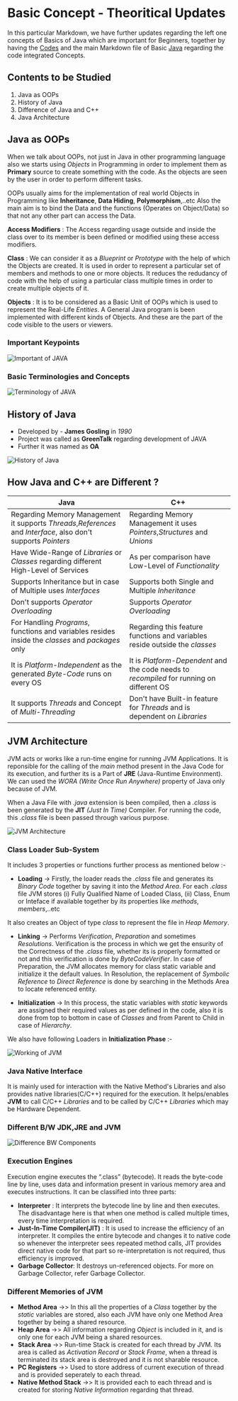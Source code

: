 # Basic Concept - Theoritical Updates

In this particular Markdown, we have further updates regarding the left one concepts of Basics of Java which are important for Beginners, together by having the [Codes](https://github.com/ackwolver335/Java-Coder) and the main Markdown file of Basic [Java](https://github.com/ackwolver335/Java-Coder/blob/main/README.md) regarding the code integrated Concepts.

## Contents to be Studied

1. Java as OOPs
2. History of Java
3. Difference of Java and C++
4. Java Architecture

## Java as OOPs

When we talk about OOPs, not just in Java in other programming language also we starts using *Objects* in Programming in order to implement them as **Primary** source to create something with the code. As the objects are seen by the user in order to perform different tasks. 

OOPs usually aims for the implementation of real world Objects in Programming like **Inheritance**, **Data Hiding**, **Polymorphism**,..etc Also the main aim is to bind the Data and the functions (Operates on Object/Data) so that not any other part can access the Data.

**Access Modifiers** : The Access regarding usage outside and inside the class over to its member is been defined or modified using these access modifiers.

**Class** : We can consider it as a *Blueprint* or *Prototype* with the help of which the Objects are created. It is used in order to represent a particular set of members and methods to one or more objects. It reduces the redudancy of code with the help of using a particular class multiple times in order to create multiple objects of it.

**Objects** : It is to be considered as a Basic Unit of OOPs which is used to represent the Real-Life *Entities*. A General Java program is been implemented with different kinds of Objects. And these are the part of the code visible to the users or viewers.

### Important Keypoints

![Important of JAVA](https://github.com/ackwolver335/Java-Coder/assets/103741432/89789028-e435-4846-a1a0-2cc6f4b6c65b)

### Basic Terminologies and Concepts

![Terminology of JAVA](https://github.com/ackwolver335/Java-Coder/assets/103741432/5849d432-7f9b-4235-a84e-138ecea88675)

## History of Java

- Developed by - **James Gosling** in *1990*
- Project was called as **GreenTalk** regarding development of JAVA
- Further it was named as **OA**

![History of Java](https://github.com/ackwolver335/Java-Coder/assets/103741432/2e5a86c1-e117-4371-82b0-4e08c74b0854)

## How Java and C++ are Different ?

| **Java** | **C++** |
| -------- | ------- |
| Regarding Memory Management it supports *Threads*,*References* and *Interface*, also don't supports *Pointers* | Regarding Memory Management it uses *Pointers*,*Structures* and *Unions* |
| Have Wide-Range of *Libraries* or *Classes* regarding different High-Level of Services | As per comparison have Low-Level of *Functionality* |
| Supports Inheritance but in case of Multiple uses *Interfaces* | Supports both Single and Multiple *Inheritance* |
| Don't supports *Operator Overloading* | Supports *Operator Overloading* |
| For Handling *Programs*, functions and variables resides inside the *classes* and *packages* only | Regarding this feature functions and variables reside outside the *classes* |
| It is *Platform-Independent* as the generated *Byte-Code* runs on every OS | It is *Platform-Dependent* and the code needs to *recompiled* for running on different OS |
| It supports *Threads* and Concept of *Multi-Threading* | Don't have Built-in feature for *Threads* and is dependent on *Libraries* |

## JVM Architecture

JVM acts or works like a run-time engine for running JVM Applications. It is reponsible for the calling of the *main* method present in the Java Code for its execution, and further its is a Part of **JRE** (Java-Runtime Environment). We can used the *WORA (Write Once Run Anywhere)* property of Java only because of JVM. 

When a Java File with *.java* extension is been compiled, then a *.class* is been generated by the **JIT** *(Just In Time)* Compiler. For running the code, this *.class* file is been passed through various purpose. 

![JVM Architecture](https://github.com/ackwolver335/Java-Coder/assets/103741432/b2b4fbb9-4027-4555-a9aa-8b242c4907c6)

### Class Loader Sub-System

It includes 3 properties or functions further process as mentioned below :-

- **Loading** -> Firstly, the loader reads the *.class* file and generates its *Binary Code* together by saving it into the *Method Area*. For each *.class* file JVM stores (i) Fully Qualified Name of Loaded Class, (ii) Class, Enum or Inteface if available together by its properties like *methods*, *members*,..etc

It also creates an Object of type *class* to represent the file in *Heap Memory*.

- **Linking** -> Performs *Verification*, *Preparation* and sometimes *Resolutions*. Verification is the process in which we get the ensurity of the Correctness of the *.class* file, whether its is properly formatted or not and this verification is done by *ByteCodeVerifier*. In case of Preparation, the JVM allocates memory for class static variable and initialize it the default values. In Resolution, the replacement of *Symbolic Reference* to *Direct Reference* is done by searching in the Methods Area to locate referenced entity.

- **Initialization** -> In this process, the static variables with *static* keywords are assigned their required values as per defined in the code, also it is done from top to bottom in case of *Classes* and from Parent to Child in case of *Hierarchy*.

We also have following Loaders in **Initialization Phase** :- 

![Working of JVM](https://github.com/ackwolver335/Java-Coder/assets/103741432/398fa016-97ad-4961-ab89-2680dad5c8b7)

### Java Native Interface

It is mainly used for interaction with the Native Method's Libraries and also provides native libraries(C/C++) required for the execution. It helps/enables **JVM** to call C/C++ *Libraries* and to be called by C/C++ *Libraries* which may be Hardware Dependent.

### Different B/W JDK,JRE and JVM

![Difference BW Components](https://github.com/ackwolver335/Java-Coder/assets/103741432/0b12e7e1-5e36-4966-a77b-45caa26134ad)

### Execution Engines

Execution engine executes the “.class” (bytecode). It reads the byte-code line by line, uses data and information present in various memory area and executes instructions. It can be classified into three parts:

- **Interpreter** : It interprets the bytecode line by line and then executes. The disadvantage here is that when one method is called multiple times, every time interpretation is required.
- **Just-In-Time Compiler(JIT)** : It is used to increase the efficiency of an interpreter. It compiles the entire bytecode and changes it to native code so whenever the interpreter sees repeated method calls, JIT provides direct native code for that part so re-interpretation is not required, thus efficiency is improved.
- **Garbage Collector**: It destroys un-referenced objects. For more on Garbage Collector, refer Garbage Collector.

### Different Memories of JVM 

- **Method Area** ->> In this all the properties of a *Class* together by the *static* variables are stored, also each JVM have only one Method Area together by being a shared resource.
- **Heap Area** ->> All information regarding *Object* is included in it, and is only one for each JVM being a shared resources.
- **Stack Area** ->> Run-time Stack is created for each thread by JVM. Its area is called as *Activation Record* or *Stack Frame*, when a thread is terminated its stack area is destroyed and it is not sharable resource.
- **PC Registers** ->> Used to store address of current execution of thread and is provided seperately to each thread.
- **Native Method Stack** ->> It is provided each to each thread and is created for storing *Native Information* regarding that thread.